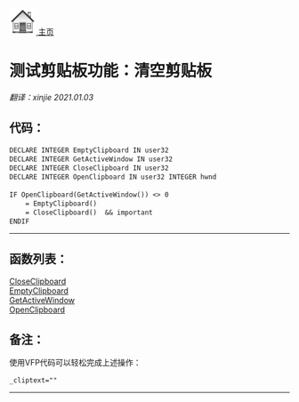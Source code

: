 [<img src="../images/home.png"> 主页 ](https://github.com/VFP9/Win32API)  

# 测试剪贴板功能：清空剪贴板
_翻译：xinjie  2021.01.03_

## 代码：
```foxpro  
DECLARE INTEGER EmptyClipboard IN user32
DECLARE INTEGER GetActiveWindow IN user32
DECLARE INTEGER CloseClipboard IN user32
DECLARE INTEGER OpenClipboard IN user32 INTEGER hwnd
	
IF OpenClipboard(GetActiveWindow()) <> 0
	= EmptyClipboard()
	= CloseClipboard()  && important
ENDIF  
```  
***  


## 函数列表：
[CloseClipboard](../libraries/user32/CloseClipboard.md)  
[EmptyClipboard](../libraries/user32/EmptyClipboard.md)  
[GetActiveWindow](../libraries/user32/GetActiveWindow.md)  
[OpenClipboard](../libraries/user32/OpenClipboard.md)  

## 备注：
使用VFP代码可以轻松完成上述操作：  
```foxpro
_cliptext=""
```
 
  
***  

